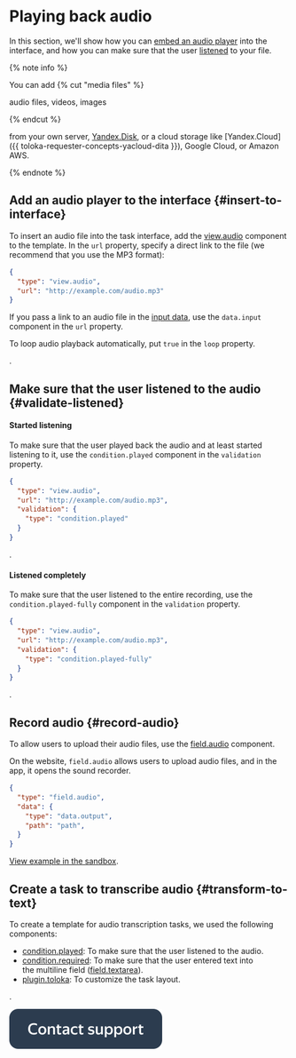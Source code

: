 # Playing back audio

In this section, we'll show how you can [embed an audio player](#insert-to-interface) into the interface, and how you can make sure that the user [listened](#validate-listened) to your file.

{% note info %}

You can add
{% cut "media files" %}

audio files, videos, images

{% endcut %}

 from your own server, [Yandex.Disk](../reference/helper.proxy.md), or a cloud storage like [Yandex.Cloud]({{ toloka-requester-concepts-yacloud-dita }}), Google Cloud, or Amazon AWS.

{% endnote %}



## Add an audio player to the interface {#insert-to-interface}

To insert an audio file into the task interface, add the [view.audio](../reference/view.audio.md) component to the template. In the `url` property, specify a direct link to the file (we recommend that you use the MP3 format):
```json
{
  "type": "view.audio",
  "url": "http://example.com/audio.mp3"
}
```

If you pass a link to an audio file in the [input data](work-with-data.md), use the `data.input` component in the `url` property.

To loop audio playback automatically, put `true` in the `loop` property.

.


## Make sure that the user listened to the audio {#validate-listened}

#### Started listening

To make sure that the user played back the audio and at least started listening to it, use the `condition.played` component in the `validation` property.
```json
{
  "type": "view.audio",
  "url": "http://example.com/audio.mp3",
  "validation": {
    "type": "condition.played"
  }
}
```

.

#### Listened completely

To make sure that the user listened to the entire recording, use the `condition.played-fully` component in the `validation` property.
```json
{
  "type": "view.audio",
  "url": "http://example.com/audio.mp3",
  "validation": {
    "type": "condition.played-fully"
  }
}
```

.


## Record audio {#record-audio}

To allow users to upload their audio files, use the [field.audio](../reference/field.audio.md) component.

On the website, `field.audio` allows users to upload audio files, and in the app, it opens the sound recorder.

```json
{
  "type": "field.audio",
  "data": {
    "type": "data.output",
    "path": "path",
  }
}
```

[View example in the sandbox](https://clck.ru/TEDEW).


## Create a task to transcribe audio {#transform-to-text}

To create a template for audio transcription tasks, we used the following components:

- [condition.played](../reference/condition.played.md): To make sure that the user listened to the audio.
- [condition.required](../reference/condition.required.md): To make sure that the user entered text into the multiline field ([field.textarea](../reference/field.textarea.md)).
- [plugin.toloka](../reference/plugin.toloka.md): To customize the task layout.

.


[![](../_images/buttons/contact-support.svg)](../concepts/support.md)
